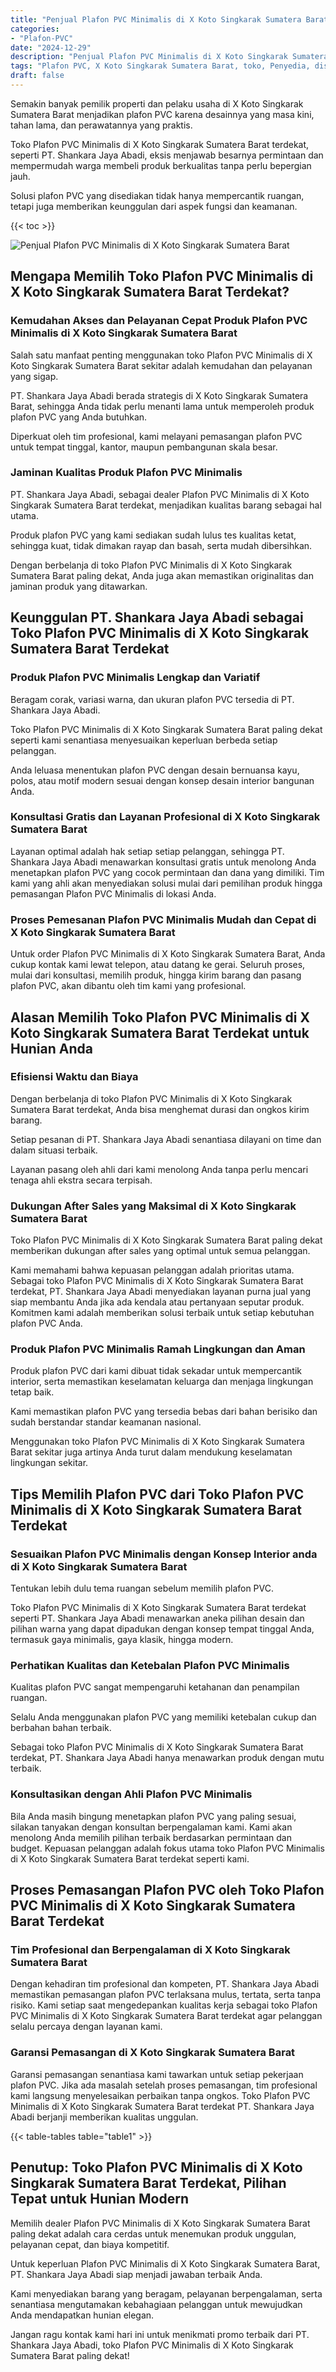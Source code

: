 ```yaml
---
title: "Penjual Plafon PVC Minimalis di X Koto Singkarak Sumatera Barat"
categories: 
- "Plafon-PVC"
date: "2024-12-29"
description: "Penjual Plafon PVC Minimalis di X Koto Singkarak Sumatera Barat bagi tempat tinggal, office, dan toko. Material terbaik, variasi motif, variasi warna menarik, beserta layanan instalasi ditangani oleh teknisi profesional serta kepastian resmi!|Servis penjualan Plafon PVC Minimalis di X Koto Singkarak Sumatera Barat bagi keperluan hunian, perkantoran, maupun gerai, dengan plafon berkualitas dan pemasangan oleh tenaga ahli profesional serta jaminan resmi.|Alternatif Plafon PVC Minimalis di X Koto Singkarak Sumatera Barat yang andal bagi hunian, perkantoran, serta toko, dengan produk unggulan dan pemasangan dikerjakan oleh tim profesional serta garansi resmi.|Penyediaan Plafon PVC Minimalis di X Koto Singkarak Sumatera Barat bagi tempat tinggal, kantor, serta gerai, dengan produk berkualitas dan instalasi oleh tenaga ahli ahli, disertai beserta jaminan resmi.}"
tags: "Plafon PVC, X Koto Singkarak Sumatera Barat, toko, Penyedia, distributor"
draft: false
---
```


Semakin banyak pemilik properti dan pelaku usaha di X Koto Singkarak Sumatera Barat menjadikan plafon PVC karena desainnya yang masa kini, tahan lama, dan perawatannya yang praktis.

Toko Plafon PVC Minimalis di X Koto Singkarak Sumatera Barat terdekat, seperti PT. Shankara Jaya Abadi, eksis menjawab besarnya permintaan dan mempermudah warga membeli produk berkualitas tanpa perlu bepergian jauh.

Solusi plafon PVC yang disediakan tidak hanya mempercantik ruangan, tetapi juga memberikan keunggulan dari aspek fungsi dan keamanan.

{{< toc >}}

![Penjual Plafon PVC Minimalis di X Koto Singkarak Sumatera Barat](/images/Plafon-PVC/Penjual-Plafon-PVC-Minimalis-di-X-Koto-Singkarak-Sumatera-Barat.png)


## Mengapa Memilih Toko Plafon PVC Minimalis di X Koto Singkarak Sumatera Barat Terdekat?

### Kemudahan Akses dan Pelayanan Cepat Produk Plafon PVC Minimalis di X Koto Singkarak Sumatera Barat

Salah satu manfaat penting menggunakan toko Plafon PVC Minimalis di X Koto Singkarak Sumatera Barat sekitar adalah kemudahan dan pelayanan yang sigap.

PT. Shankara Jaya Abadi berada strategis di X Koto Singkarak Sumatera Barat, sehingga Anda tidak perlu menanti lama untuk memperoleh produk plafon PVC yang Anda butuhkan.

Diperkuat oleh tim profesional, kami melayani pemasangan plafon PVC untuk tempat tinggal, kantor, maupun pembangunan skala besar.

### Jaminan Kualitas Produk Plafon PVC Minimalis

PT. Shankara Jaya Abadi, sebagai dealer Plafon PVC Minimalis di X Koto Singkarak Sumatera Barat terdekat, menjadikan kualitas barang sebagai hal utama.

Produk plafon PVC yang kami sediakan sudah lulus tes kualitas ketat, sehingga kuat, tidak dimakan rayap dan basah, serta mudah dibersihkan.

Dengan berbelanja di toko Plafon PVC Minimalis di X Koto Singkarak Sumatera Barat paling dekat, Anda juga akan memastikan originalitas dan jaminan produk yang ditawarkan.

## Keunggulan PT. Shankara Jaya Abadi sebagai Toko Plafon PVC Minimalis di X Koto Singkarak Sumatera Barat Terdekat

### Produk Plafon PVC Minimalis Lengkap dan Variatif

Beragam corak, variasi warna, dan ukuran plafon PVC tersedia di PT. Shankara Jaya Abadi.

Toko Plafon PVC Minimalis di X Koto Singkarak Sumatera Barat paling dekat seperti kami senantiasa menyesuaikan keperluan berbeda setiap pelanggan.

Anda leluasa menentukan plafon PVC dengan desain bernuansa kayu, polos, atau motif modern sesuai dengan konsep desain interior bangunan Anda.

### Konsultasi Gratis dan Layanan Profesional di X Koto Singkarak Sumatera Barat

Layanan optimal adalah hak setiap setiap pelanggan, sehingga PT. Shankara Jaya Abadi menawarkan konsultasi gratis untuk menolong Anda menetapkan plafon PVC yang cocok permintaan dan dana yang dimiliki. Tim kami yang ahli akan menyediakan solusi mulai dari pemilihan produk hingga pemasangan Plafon PVC Minimalis di lokasi Anda.

### Proses Pemesanan Plafon PVC Minimalis Mudah dan Cepat di X Koto Singkarak Sumatera Barat

Untuk order Plafon PVC Minimalis di X Koto Singkarak Sumatera Barat, Anda cukup kontak kami lewat telepon, atau datang ke gerai. Seluruh proses, mulai dari konsultasi, memilih produk, hingga kirim barang dan pasang plafon PVC, akan dibantu oleh tim kami yang profesional.

## Alasan Memilih Toko Plafon PVC Minimalis di X Koto Singkarak Sumatera Barat Terdekat untuk Hunian Anda

### Efisiensi Waktu dan Biaya

Dengan berbelanja di toko Plafon PVC Minimalis di X Koto Singkarak Sumatera Barat terdekat, Anda bisa menghemat durasi dan ongkos kirim barang.

Setiap pesanan di PT. Shankara Jaya Abadi senantiasa dilayani on time dan dalam situasi terbaik.

Layanan pasang oleh ahli dari kami menolong Anda tanpa perlu mencari tenaga ahli ekstra secara terpisah.

### Dukungan After Sales yang Maksimal di X Koto Singkarak Sumatera Barat

Toko Plafon PVC Minimalis di X Koto Singkarak Sumatera Barat paling dekat memberikan dukungan after sales yang optimal untuk semua pelanggan.

Kami memahami bahwa kepuasan pelanggan adalah prioritas utama. Sebagai toko Plafon PVC Minimalis di X Koto Singkarak Sumatera Barat terdekat, PT. Shankara Jaya Abadi menyediakan layanan purna jual yang siap membantu Anda jika ada kendala atau pertanyaan seputar produk. Komitmen kami adalah memberikan solusi terbaik untuk setiap kebutuhan plafon PVC Anda.

### Produk Plafon PVC Minimalis Ramah Lingkungan dan Aman

Produk plafon PVC dari kami dibuat tidak sekadar untuk mempercantik interior, serta memastikan keselamatan keluarga dan menjaga lingkungan tetap baik.

Kami memastikan plafon PVC yang tersedia bebas dari bahan berisiko dan sudah berstandar standar keamanan nasional.

Menggunakan toko Plafon PVC Minimalis di X Koto Singkarak Sumatera Barat sekitar juga artinya Anda turut dalam mendukung keselamatan lingkungan sekitar.

## Tips Memilih Plafon PVC dari Toko Plafon PVC Minimalis di X Koto Singkarak Sumatera Barat Terdekat

### Sesuaikan Plafon PVC Minimalis dengan Konsep Interior anda di X Koto Singkarak Sumatera Barat

Tentukan lebih dulu tema ruangan sebelum memilih plafon PVC.

Toko Plafon PVC Minimalis di X Koto Singkarak Sumatera Barat terdekat seperti PT. Shankara Jaya Abadi menawarkan aneka pilihan desain dan pilihan warna yang dapat dipadukan dengan konsep tempat tinggal Anda, termasuk gaya minimalis, gaya klasik, hingga modern.

### Perhatikan Kualitas dan Ketebalan Plafon PVC Minimalis

Kualitas plafon PVC sangat mempengaruhi ketahanan dan penampilan ruangan.

Selalu Anda menggunakan plafon PVC yang memiliki ketebalan cukup dan berbahan bahan terbaik.

Sebagai toko Plafon PVC Minimalis di X Koto Singkarak Sumatera Barat terdekat, PT. Shankara Jaya Abadi hanya menawarkan produk dengan mutu terbaik.

### Konsultasikan dengan Ahli Plafon PVC Minimalis

Bila Anda masih bingung menetapkan plafon PVC yang paling sesuai, silakan tanyakan dengan konsultan berpengalaman kami. Kami akan menolong Anda memilih pilihan terbaik berdasarkan permintaan dan budget. Kepuasan pelanggan adalah fokus utama toko Plafon PVC Minimalis di X Koto Singkarak Sumatera Barat terdekat seperti kami.

## Proses Pemasangan Plafon PVC oleh Toko Plafon PVC Minimalis di X Koto Singkarak Sumatera Barat Terdekat

### Tim Profesional dan Berpengalaman di X Koto Singkarak Sumatera Barat

Dengan kehadiran tim profesional dan kompeten, PT. Shankara Jaya Abadi memastikan pemasangan plafon PVC terlaksana mulus, tertata, serta tanpa risiko. Kami setiap saat mengedepankan kualitas kerja sebagai toko Plafon PVC Minimalis di X Koto Singkarak Sumatera Barat terdekat agar pelanggan selalu percaya dengan layanan kami.

### Garansi Pemasangan di X Koto Singkarak Sumatera Barat

Garansi pemasangan senantiasa kami tawarkan untuk setiap pekerjaan plafon PVC. Jika ada masalah setelah proses pemasangan, tim profesional kami langsung menyelesaikan perbaikan tanpa ongkos. Toko Plafon PVC Minimalis di X Koto Singkarak Sumatera Barat terdekat PT. Shankara Jaya Abadi berjanji memberikan kualitas unggulan.

{{< table-tables table="table1" >}}

## Penutup: Toko Plafon PVC Minimalis di X Koto Singkarak Sumatera Barat Terdekat, Pilihan Tepat untuk Hunian Modern

Memilih dealer Plafon PVC Minimalis di X Koto Singkarak Sumatera Barat paling dekat adalah cara cerdas untuk menemukan produk unggulan, pelayanan cepat, dan biaya kompetitif.

Untuk keperluan Plafon PVC Minimalis di X Koto Singkarak Sumatera Barat, PT. Shankara Jaya Abadi siap menjadi jawaban terbaik Anda.

Kami menyediakan barang yang beragam, pelayanan berpengalaman, serta senantiasa mengutamakan kebahagiaan pelanggan untuk mewujudkan Anda mendapatkan hunian elegan.

Jangan ragu kontak kami hari ini untuk menikmati promo terbaik dari PT. Shankara Jaya Abadi, toko Plafon PVC Minimalis di X Koto Singkarak Sumatera Barat paling dekat!